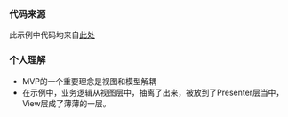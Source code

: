 ### 代码来源
此示例中代码均来自[此处](http://blog.csdn.net/vector_yi/article/details/24719873)

### 个人理解
- MVP的一个重要理念是视图和模型解耦
- 在示例中，业务逻辑从视图层中，抽离了出来，被放到了Presenter层当中，View层成了薄薄的一层。